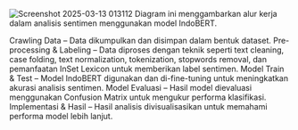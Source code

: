 ![Screenshot 2025-03-13 013112](https://github.com/user-attachments/assets/396e9ae1-3a6e-4379-9017-43a0ceee5e54) Diagram ini menggambarkan alur kerja dalam analisis sentimen menggunakan model IndoBERT.

Crawling Data – Data dikumpulkan dan disimpan dalam bentuk dataset.
Pre-processing & Labeling – Data diproses dengan teknik seperti text cleaning, case folding, text normalization, tokenization, stopwords removal, dan pemanfaatan InSet Lexicon untuk memberikan label sentimen.
Model Train & Test – Model IndoBERT digunakan dan di-fine-tuning untuk meningkatkan akurasi analisis sentimen.
Model Evaluasi – Hasil model dievaluasi menggunakan Confusion Matrix untuk mengukur performa klasifikasi.
Implementasi & Hasil – Hasil analisis divisualisasikan untuk memahami performa model lebih lanjut.
